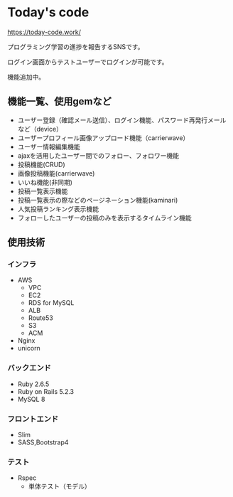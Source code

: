# Today's code

https://today-code.work/

プログラミング学習の進捗を報告するSNSです。

ログイン画面からテストユーザーでログインが可能です。

機能追加中。

## 機能一覧、使用gemなど

- ユーザー登録（確認メール送信）、ログイン機能、パスワード再発行メールなど（device）
- ユーザープロフィール画像アップロード機能（carrierwave）
- ユーザー情報編集機能
- ajaxを活用したユーザー間でのフォロー、フォロワー機能
- 投稿機能(CRUD)
- 画像投稿機能(carrierwave)
- いいね機能(非同期)
- 投稿一覧表示機能
- 投稿一覧表示の際などのページネーション機能(kaminari)
- 人気投稿ランキング表示機能
- フォローしたユーザーの投稿のみを表示するタイムライン機能

## 使用技術

### インフラ
- AWS
  - VPC
  - EC2
  - RDS for MySQL
  - ALB
  - Route53
  - S3
  - ACM
- Nginx
- unicorn

### バックエンド
- Ruby 2.6.5
- Ruby on Rails 5.2.3
- MySQL 8

### フロントエンド
- Slim
- SASS,Bootstrap4

### テスト
- Rspec
  - 単体テスト（モデル）
